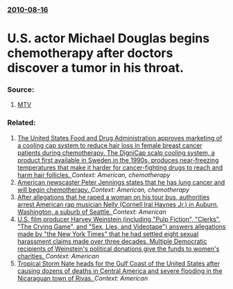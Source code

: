 ### [2010-08-16](/news/2010/08/16/index.md)

# U.S. actor Michael Douglas begins chemotherapy after doctors discover a tumor in his throat. 




### Source:

1. [MTV](http://www.mtv.com/news/articles/1645850/20100816/story.jhtml)

### Related:

1. [The United States Food and Drug Administration approves marketing of a cooling cap system to reduce hair loss in female breast cancer patients during chemotherapy. The DigniCap scalp cooling system, a product first available in Sweden in the 1990s, produces near-freezing temperatures that make it harder for cancer-fighting drugs to reach and harm hair follicles. ](/news/2015/12/8/the-united-states-food-and-drug-administration-approves-marketing-of-a-cooling-cap-system-to-reduce-hair-loss-in-female-breast-cancer-patien.md) _Context: American, chemotherapy_
2. [ American newscaster Peter Jennings states that he has lung cancer and will begin chemotherapy. ](/news/2005/04/5/american-newscaster-peter-jennings-states-that-he-has-lung-cancer-and-will-begin-chemotherapy.md) _Context: American, chemotherapy_
3. [After allegations that he raped a woman on his tour bus, authorities arrest American rap musician Nelly (Cornell Iral Haynes Jr.) in Auburn, Washington, a suburb of Seattle. ](/news/2017/10/7/after-allegations-that-he-raped-a-woman-on-his-tour-bus-authorities-arrest-american-rap-musician-nelly-cornell-iral-haynes-jr-in-auburn.md) _Context: American_
4. [U.S. film producer Harvey Weinstein (including "Pulp Fiction", "Clerks", "The Crying Game", and "Sex, Lies, and Videotape") answers allegations made by "the New York Times" that he had settled eight sexual harassment claims made over three decades. Multiple Democratic recipients of Weinstein's political donations give the funds to women's charities. ](/news/2017/10/6/u-s-film-producer-harvey-weinstein-including-pulp-fiction-clerks-the-crying-game-and-sex-lies-and-videotape-answers-allegati.md) _Context: American_
5. [Tropical Storm Nate heads for the Gulf Coast of the United States after causing dozens of deaths in Central America and severe flooding in the Nicaraguan town of Rivas. ](/news/2017/10/6/tropical-storm-nate-heads-for-the-gulf-coast-of-the-united-states-after-causing-dozens-of-deaths-in-central-america-and-severe-flooding-in-t.md) _Context: American_
